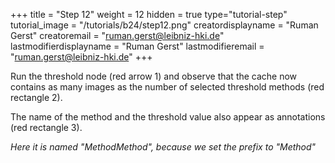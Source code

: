 +++
title = "Step 12"
weight = 12
hidden = true
type="tutorial-step"
tutorial_image = "/tutorials/b24/step12.png"
creatordisplayname = "Ruman Gerst"
creatoremail = "ruman.gerst@leibniz-hki.de"
lastmodifierdisplayname = "Ruman Gerst"
lastmodifieremail = "ruman.gerst@leibniz-hki.de"
+++

Run the threshold node (red arrow 1) and observe that the cache now contains as many images as the number of selected threshold methods (red rectangle 2). 

The name of the method and the threshold value also appear as annotations (red rectangle 3).

*Here it is named "MethodMethod", because we set the prefix to "Method"*